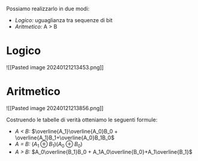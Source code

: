 Possiamo realizzarlo in due modi:
- _Logico:_ uguaglianza tra sequenze di bit
- _Aritmetico:_ A > B

# Logico

![[Pasted image 20240121213453.png]]

# Aritmetico
![[Pasted image 20240121213856.png]]

Costruendo le tabelle di verità otteniamo le seguenti formule:
- _A < B:_ $\overline{A_1}\overline{A_0}B_0 + \overline{A_1}B_1+\overline{A_0}B_1B_0$
- _A = B:_ $(A_1\oplus B_1)(A_0\oplus B_0)$
- _A > B:_ $A_0\overline{B_1}B_0 + A_1A_0\overline{B_0}+A_1\overline{B_1}$
